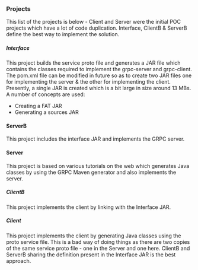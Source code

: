 ### Projects

This list of the projects is below - Client and Server were the initial POC projects which have a lot of code duplication. Interface, ClientB & ServerB define the best way to implement the solution. 



##### Interface

This project builds the service proto file and generates a JAR file which contains the classes required to implement the grpc-server and grpc-client. The pom.xml file can be modified in future so as to create two JAR files one for implementing the server & the other for implementing the client. Presently, a single JAR is created which is a bit large in size around 13 MBs. A number of concepts are used:

- Creating a FAT JAR
- Generating a sources JAR



#### ServerB

This project includes the interface JAR and implements the GRPC server. 



#### Server

This project is based on various tutorials on the web which generates Java classes by using the GRPC Maven generator and also implements the server.



##### ClientB

This project implements the client by linking with the Interface JAR. 



##### Client

This project implements the client by generating Java classes using the proto service file. This is a bad way of doing things as there are two copies of the same service proto file - one in the Server and one here. ClientB and ServerB sharing the definition present in the Interface JAR is the best approach.